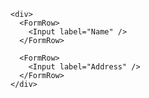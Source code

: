    <div>
      <FormRow>
        <Input label="Name" />
      </FormRow>

      <FormRow>
        <Input label="Address" />
      </FormRow>
    </div>